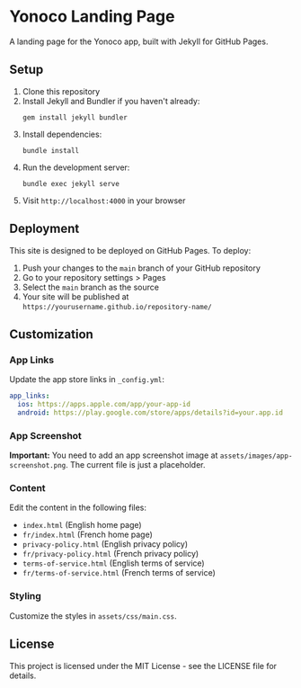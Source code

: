 # Yonoco Landing Page

A landing page for the Yonoco app, built with Jekyll for GitHub Pages.

## Setup

1. Clone this repository
2. Install Jekyll and Bundler if you haven't already:
   ```
   gem install jekyll bundler
   ```
3. Install dependencies:
   ```
   bundle install
   ```
4. Run the development server:
   ```
   bundle exec jekyll serve
   ```
5. Visit `http://localhost:4000` in your browser

## Deployment

This site is designed to be deployed on GitHub Pages. To deploy:

1. Push your changes to the `main` branch of your GitHub repository
2. Go to your repository settings > Pages
3. Select the `main` branch as the source
4. Your site will be published at `https://yourusername.github.io/repository-name/`

## Customization

### App Links

Update the app store links in `_config.yml`:

```yaml
app_links:
  ios: https://apps.apple.com/app/your-app-id
  android: https://play.google.com/store/apps/details?id=your.app.id
```

### App Screenshot

**Important:** You need to add an app screenshot image at `assets/images/app-screenshot.png`. The current file is just a placeholder.

### Content

Edit the content in the following files:

- `index.html` (English home page)
- `fr/index.html` (French home page)
- `privacy-policy.html` (English privacy policy)
- `fr/privacy-policy.html` (French privacy policy)
- `terms-of-service.html` (English terms of service)
- `fr/terms-of-service.html` (French terms of service)

### Styling

Customize the styles in `assets/css/main.css`.

## License

This project is licensed under the MIT License - see the LICENSE file for details.
